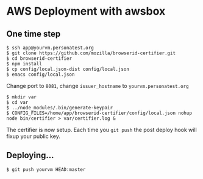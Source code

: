 # AWS Deployment with awsbox

## One time step

    $ ssh app@yourvm.personatest.org
    $ git clone https://github.com/mozilla/browserid-certifier.git
    $ cd browserid-certifier
    $ npm install
    $ cp config/local.json-dist config/local.json
    $ emacs config/local.json

Change port to `8081`, change `issuer_hostname` to `yourvm.personatest.org`

    $ mkdir var
    $ cd var
    $ ../node_modules/.bin/generate-keypair
    $ CONFIG_FILES=/home/app/browserid-certifier/config/local.json nohup node bin/certifier > var/certifier.log &

The certifier is now setup. Each time you `git push` the post deploy hook will fixup your public key.

## Deploying...

    $ git push yourvm HEAD:master
